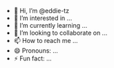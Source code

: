 - 👋 Hi, I’m @eddie-tz
- 👀 I’m interested in ...
- 🌱 I’m currently learning ...
- 💞️ I’m looking to collaborate on ...
- 📫 How to reach me ...
- 😄 Pronouns: ...
- ⚡ Fun fact: ...

<!---
eddie-tz/eddie-tz is a ✨ special ✨ repository because its `README.md` (this file) appears on your GitHub profile.
You can click the Preview link to take a look at your changes.
--->
